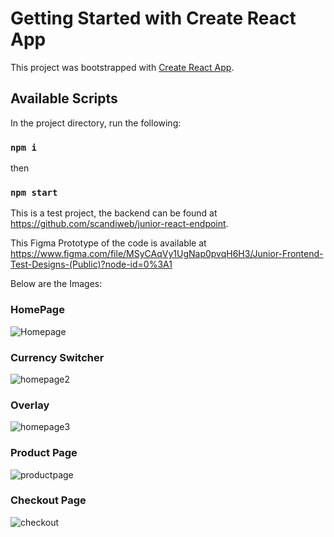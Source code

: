 # Getting Started with Create React App

This project was bootstrapped with [Create React App](https://github.com/facebook/create-react-app).

## Available Scripts

In the project directory, run the following:

### `npm i`
 then
### `npm start`
 
 This is a test project, the  backend can be found at https://github.com/scandiweb/junior-react-endpoint.
 
 This Figma Prototype of the code is  available at 
 https://www.figma.com/file/MSyCAqVy1UgNap0pvqH6H3/Junior-Frontend-Test-Designs-(Public)?node-id=0%3A1

Below are the Images:
### HomePage
![Homepage](https://github.com/haltim/Timothy-Odugbemi-Minimalistic_Storefront-/assets/80194718/0833c71a-b448-4dcd-9096-6f7c2d9efe76)

### Currency Switcher
![homepage2](https://github.com/haltim/Timothy-Odugbemi-Minimalistic_Storefront-/assets/80194718/38b77d8d-32fb-49f5-b7a6-55f5f6877580)

### Overlay
![homepage3](https://github.com/haltim/Timothy-Odugbemi-Minimalistic_Storefront-/assets/80194718/687bde4b-dd6d-438c-920c-08eab1a3650c)

### Product Page
![productpage](https://github.com/haltim/Timothy-Odugbemi-Minimalistic_Storefront-/assets/80194718/ccaee242-a45a-4eaa-a91f-438efc9b0ef9)

### Checkout Page
![checkout](https://github.com/haltim/Timothy-Odugbemi-Minimalistic_Storefront-/assets/80194718/39420d52-3ef3-421f-af6c-89fe708ca5c5)



